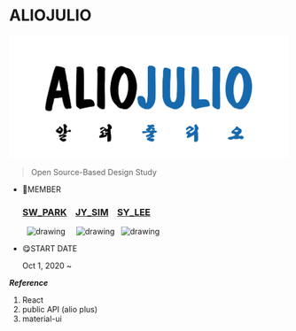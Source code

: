 # ALIOJULIO

<p align="center"> <img src="https://github.com/Jiyooung/ALIOJULIO/blob/main/client/public/image/LOGO.png" alt="drawing" width="600"/>

> Open Source-Based Design Study


- 🥰MEMBER

    ### [SW_PARK](https://github.com/Seulwoo)&nbsp;&nbsp;&nbsp;&nbsp;[JY_SIM](https://github.com/Jiyooung)&nbsp;&nbsp;&nbsp;&nbsp;[SY_LEE](https://github.com/youn16) </br>
    &nbsp;&nbsp;<img src="https://user-images.githubusercontent.com/54494532/94995958-b1458780-05dc-11eb-98d6-7ac5191925de.png" alt="drawing" width="70"/>&nbsp;&nbsp;&nbsp;&nbsp;&nbsp;<img src="https://user-images.githubusercontent.com/54494532/94995968-bc001c80-05dc-11eb-9081-b679b913eb46.png" alt="drawing" width="75"/>&nbsp;&nbsp;&nbsp;<img src="https://user-images.githubusercontent.com/54494532/94995979-ca4e3880-05dc-11eb-8681-b6e13217e6b0.png" alt="drawing" width="70"/>
    
- 😋START DATE

    Oct 1, 2020 ~

***Reference***<br>
   1. React
   2. public API (alio plus)
   3. material-ui
